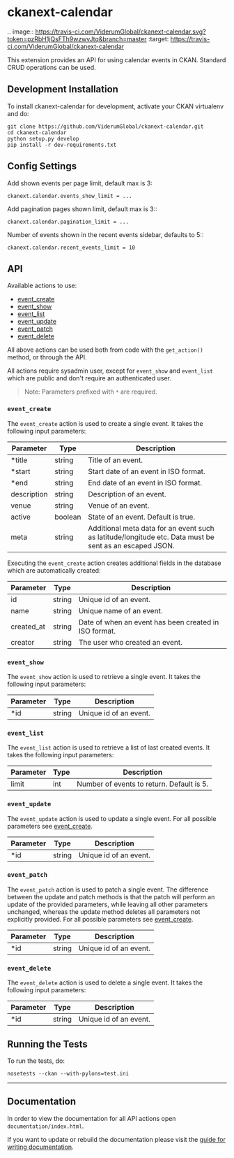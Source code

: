 # ckanext-calendar

.. image:: https://travis-ci.com/ViderumGlobal/ckanext-calendar.svg?token=pzRbH1jQsFTh9wzwvJtq&branch=master
    :target: https://travis-ci.com/ViderumGlobal/ckanext-calendar

This extension provides an API for using calendar events in CKAN. Standard CRUD
operations can be used.

## Development Installation

To install ckanext-calendar for development, activate your CKAN virtualenv and
do:

```
git clone https://github.com/ViderumGlobal/ckanext-calendar.git
cd ckanext-calendar
python setup.py develop
pip install -r dev-requirements.txt
```

## Config Settings

Add shown events per page limit, default max is 3:

```
ckanext.calendar.events_show_limit = ...
```

Add pagination pages shown limit, default max is 3::

```
ckanext.calendar.pagination_limit = ...
```

Number of events shown in the recent events sidebar, defaults to 5::

```
ckanext.calendar.recent_events_limit = 10
```


## API

Available actions to use:

- [event_create](#event_create)
- [event_show](#event_show)
- [event_list](#event_list)
- [event_update](#event_update)
- [event_patch](#event_patch)
- [event_delete](#event_delete)

All above actions can be used both from code with the `get_action()` method, or
through the API.

All actions require sysadmin user, except for `event_show` and `event_list`
which are public and don't require an authenticated user.

> Note: Parameters prefixed with `*` are required.

### `event_create`

The `event_create` action is used to create a single event. It takes the
following input parameters:

Parameter | Type | Description
--------- | ---- | -----------
*title      | string  | Title of an event.
*start      | string  | Start date of an event in ISO format.
*end        | string  | End date of an event in ISO format.
description | string  | Description of an event.
venue       | string  | Venue of an event.
active      | boolean | State of an event. Default is true.
meta        | string  | Additional meta data for an event such as latitude/longitude etc. Data must be sent as an escaped JSON.

Executing the `event_create` action creates additional fields in the database
which are automatically created:

Parameter | Type | Description
--------- | ---- | -----------
id         | string | Unique id of an event.
name       | string | Unique name of an event.
created_at | string | Date of when an event has been created in ISO format.
creator    | string | The user who created an event.

### `event_show`

The `event_show` action is used to retrieve a single event. It takes the
following input parameters:

Parameter | Type | Description
--------- | ---- | -----------
*id | string | Unique id of an event.

### `event_list`

The `event_list` action is used to retrieve a list of last created events. It
takes the following input parameters:

Parameter | Type | Description
--------- | ---- | -----------
limit | int | Number of events to return. Default is 5.

### `event_update`

The `event_update` action is used to update a single event. For all possible
parameters see [event_create](#event_create).

Parameter | Type | Description
--------- | ---- | -----------
*id | string | Unique id of an event.

### `event_patch`

The `event_patch` action is used to patch a single event. The difference
between the update and patch methods is that the patch will perform an update
of the provided parameters, while leaving all other parameters unchanged,
whereas the update method deletes all parameters not explicitly provided. For
all possible parameters see [event_create](#event_create).

Parameter | Type | Description
--------- | ---- | -----------
*id | string | Unique id of an event.

### `event_delete`

The `event_delete` action is used to delete a single event. It takes the
following input parameters:

Parameter | Type | Description
--------- | ---- | -----------
*id | string | Unique id of an event.

## Running the Tests

To run the tests, do:

```
nosetests --ckan --with-pylons=test.ini
```

-------------
Documentation
-------------

In order to view the documentation for all API actions open `documentation/index.html`.

If you want to update or rebuild the documentation please visit the [guide for writing documentation](http://docs.ckan.org/en/latest/contributing/documentation.html).
